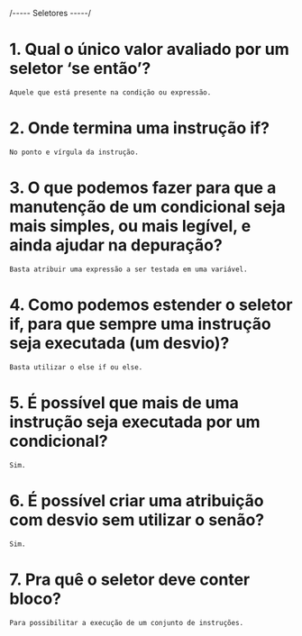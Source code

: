 /----- Seletores -----/

# 1. Qual o único valor avaliado por um seletor ‘se então’?

    Aquele que está presente na condição ou expressão.

# 2. Onde termina uma instrução if?

    No ponto e vírgula da instrução.

# 3. O que podemos fazer para que a manutenção de um condicional seja mais simples, ou mais legível, e ainda ajudar na depuração?

    Basta atribuir uma expressão a ser testada em uma variável.

# 4. Como podemos estender o seletor if, para que sempre uma instrução seja executada (um desvio)?

    Basta utilizar o else if ou else.

# 5. É possível que mais de uma instrução seja executada por um condicional?

    Sim. 

# 6. É possível criar uma atribuição com desvio sem utilizar o senão?

    Sim.

# 7. Pra quê o seletor deve conter bloco?

    Para possibilitar a execução de um conjunto de instruções.